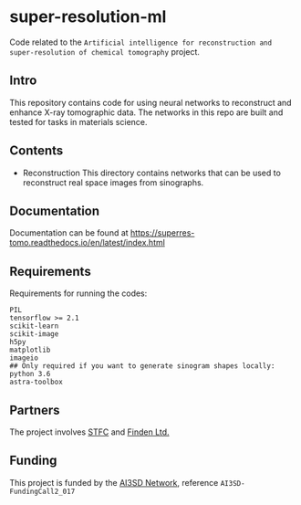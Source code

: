 # super-resolution-ml
Code related to the `Artificial intelligence for reconstruction and super-resolution of chemical tomography` project.

## Intro

This repository contains code for using neural networks to reconstruct and enhance X-ray tomographic data. The networks in this repo are built and tested for tasks in materials science. 

## Contents

* Reconstruction
This directory contains networks that can be used to reconstruct real space images from sinographs.

## Documentation

Documentation can be found at https://superres-tomo.readthedocs.io/en/latest/index.html

## Requirements

Requirements for running the codes:
```
PIL
tensorflow >= 2.1
scikit-learn
scikit-image
h5py
matplotlib
imageio
## Only required if you want to generate sinogram shapes locally:
python 3.6
astra-toolbox
```

## Partners

The project involves [STFC](stfc.ukri.org) and [Finden Ltd.](www.finden.co.uk)

## Funding

This project is funded by the [AI3SD Network](www.ai3sd.org), reference `AI3SD-FundingCall2_017`

